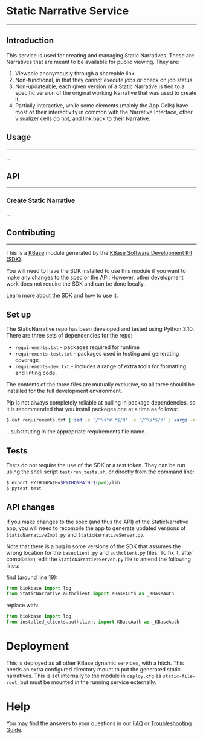 # Static Narrative Service
---
## Introduction

This service is used for creating and managing Static Narratives. These are Narratives that are meant to be available for public viewing. They are:

1. Viewable anonymously through a shareable link.
2. Non-functional, in that they cannot execute jobs or check on job status.
3. Non-updateable, each given version of a Static Narrative is tied to a specific version of the original working Narrative that was used to create it.
4. Partially interactive, while some elements (mainly the App Cells) have most of their interactivity in common with the Narrative Interface, other visualizer cells do not, and link back to their Narrative.

## Usage
---
...

## API
---
### Create Static Narrative
...

## Contributing
---
This is a [KBase](https://kbase.us) module generated by the [KBase Software Development Kit (SDK)](https://github.com/kbase/kb_sdk).

You will need to have the SDK installed to use this module if you want to make any changes to the spec or the API. However, other development work does not require the SDK and can be done locally.

[Learn more about the SDK and how to use it](https://kbase.github.io/kb_sdk_docs/).

## Set up

The StaticNarrative repo has been developed and tested using Python 3.10. There are three sets of dependencies for the repo:

* `requirements.txt` - packages required for runtime
* `requirements-test.txt` - packages used in testing and generating coverage
* `requirements-dev.txt` - includes a range of extra tools for formatting and linting code.

The contents of the three files are mutually exclusive, so all three should be installed for the full development environment.

Pip is not always completely reliable at pulling in package dependencies, so it is recommended that you install packages one at a time as follows:

```bash
$ cat requirements.txt | sed -e '/^\s*#.*$/d' -e '/^\s*$/d' | xargs -n 1 pip install
```

...substituting in the appropriate requirements file name.

## Tests

Tests do not require the use of the SDK or a test token. They can be run using the shell script `test/run_tests.sh`, or directly from the command line:

```bash
$ export PYTHONPATH=$PYTHONPATH:$(pwd)/lib
$ pytest test
```

## API changes

If you make changes to the spec (and thus the API) of the StaticNarrative app, you will need to recompile the app to generate updated versions of `StaticNarrativeImpl.py` and `StaticNarrativeServer.py`.

Note that there is a bug in some versions of the SDK that assumes the wrong location for the `baseclient.py` and `authclient.py` files. To fix it, after compilation, edit the `StaticNarrativeServer.py` file to amend the following lines:

find (around line 19):
```py
from biokbase import log
from StaticNarrative.authclient import KBaseAuth as _KBaseAuth
```

replace with:
```py
from biokbase import log
from installed_clients.authclient import KBaseAuth as _KBaseAuth
```

# Deployment

This is deployed as all other KBase dynamic services, with a hitch. This needs an extra configured directory mount to put the generated static narratives. This is set internally to the module in `deploy.cfg` as `static-file-root`, but must be mounted in the running service externally.

# Help

You may find the answers to your questions in our [FAQ](https://kbase.github.io/kb_sdk_docs/references/questions_and_answers.html) or [Troubleshooting Guide](https://kbase.github.io/kb_sdk_docs/references/troubleshooting.html).
